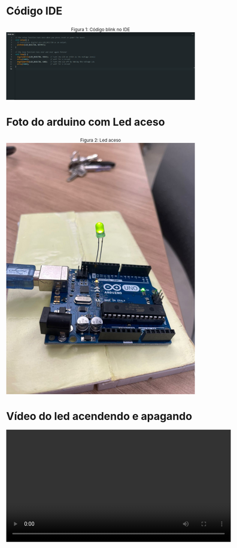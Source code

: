 # Código IDE

<div align="center" width="50%">
 <sub>Figura 1: Código blink no IDE</sub><br>
 
 <img src="assets/codigo.png">
 
</div>

# Foto do arduino com Led aceso

<div align="center" width="50%">
 <sub>Figura 2: Led aceso</sub><br>
 
 <img src="assets/arduino.jpg">
 
</div>

# Vídeo do led acendendo e apagando

<video width="600" controls>
  <source src="assets/blink.mp4" type="video/mp4">
</video>